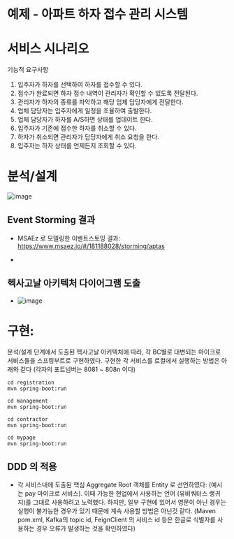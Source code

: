 # 예제 - 아파트 하자 접수 관리 시스템

# 서비스 시나리오

기능적 요구사항
1. 입주자가 하자를 선택하여 하자를 접수할 수 있다.
2. 접수가 완료되면 하자 접수 내역이 관리자가 확인할 수 있도록 전달된다.
3. 관리자가 하자의 종류를 파악하고 해당 업체 담당자에게 전달한다.
4. 업체 담당자는 입주자에게 일정을 조율하여 출발한다.
5. 업체 담당자가 하자를 A/S하면 상태를 업데이트 한다.
6. 입주자가 기존에 접수한 하자를 취소할 수 있다.
7. 하자가 취소되면 관리자가 담당자에게 취소 요청을 한다.
8. 입주자는 하자 상태를 언제든지 조회할 수 있다.

# 분석/설계
![image](https://github.com/user-attachments/assets/a8412661-26f5-44dc-bbbb-90ffc827c745)


## Event Storming 결과
* MSAEz 로 모델링한 이벤트스토밍 결과: https://www.msaez.io/#/181188028/storming/aptas

* 
## 헥사고날 아키텍처 다이어그램 도출
* ![image](https://github.com/user-attachments/assets/eb0d9a90-1f96-45e3-9fc5-cc8996051bde)

# 구현:

분석/설계 단계에서 도출된 헥사고날 아키텍처에 따라, 각 BC별로 대변되는 마이크로 서비스들을 스프링부트로 구현하였다. 구현한 각 서비스를 로컬에서 실행하는 방법은 아래와 같다 (각자의 포트넘버는 8081 ~ 808n 이다)

```
cd registration
mvn spring-boot:run

cd management
mvn spring-boot:run 

cd contractor
mvn spring-boot:run  

cd mypage
mvn spring-boot:run  
```
## DDD 의 적용

- 각 서비스내에 도출된 핵심 Aggregate Root 객체를 Entity 로 선언하였다: (예시는 pay 마이크로 서비스). 이때 가능한 현업에서 사용하는 언어 (유비쿼터스 랭귀지)를 그대로 사용하려고 노력했다. 하지만, 일부 구현에 있어서 영문이 아닌 경우는 실행이 불가능한 경우가 있기 때문에 계속 사용할 방법은 아닌것 같다. (Maven pom.xml, Kafka의 topic id, FeignClient 의 서비스 id 등은 한글로 식별자를 사용하는 경우 오류가 발생하는 것을 확인하였다)

```


